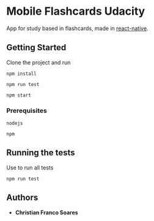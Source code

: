 # Mobile Flashcards Udacity

App for study based in flashcards, made in [react-native](https://facebook.github.io/react-native).

## Getting Started

Clone the project and run 

```
npm install
```
```
npm run test
```
```
npm start
```

### Prerequisites

```
nodejs
```
```
npm
```

## Running the tests

Use to run all tests
```
npm run test
```

## Authors

* **Christian Franco Soares** 
